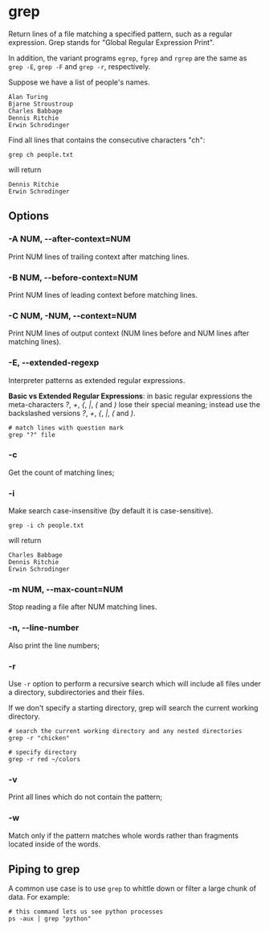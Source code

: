 # grep

Return lines of a file matching a specified pattern, such as a regular expression. Grep
stands for "Global Regular Expression Print".

In addition, the variant programs `egrep`, `fgrep` and `rgrep` are the same as
`grep -E`, `grep -F` and `grep -r`, respectively.


Suppose we have a list of people's names.

```
Alan Turing
Bjarne Stroustroup
Charles Babbage
Dennis Ritchie
Erwin Schrodinger
```

Find all lines that contains the consecutive characters "ch":

```shell
grep ch people.txt
```

will return

```
Dennis Ritchie
Erwin Schrodinger
```

## Options

### -A NUM, --after-context=NUM

Print NUM lines of trailing context after matching lines.

### -B NUM, --before-context=NUM

Print NUM lines of leading context before matching lines.

### -C NUM, -NUM, --context=NUM

Print NUM lines of output context (NUM lines before and NUM lines after matching lines).

### -E, --extended-regexp

Interpreter patterns as extended regular expressions.

**Basic vs Extended Regular Expressions**: in basic regular expressions the
meta-characters *?*, *+*, *{*, *|*, *(* and *)* lose their special meaning; instead use
the backslashed versions *\?*, *\+*, *\{*, *\|*, *(* and *\)*.

```shell
# match lines with question mark
grep "?" file
```

### -c

Get the count of matching lines;

### -i

Make search case-insensitive (by default it is case-sensitive).

```shell
grep -i ch people.txt
```

will return

```
Charles Babbage
Dennis Ritchie
Erwin Schrodinger
```

### -m NUM, --max-count=NUM

Stop reading a file after NUM matching lines.

### -n, --line-number

Also print the line numbers;

### -r

Use `-r` option to perform a recursive search which will include all files under a
directory, subdirectories and their files.

If we don't specify a starting directory, grep will search the current working
directory.

```shell
# search the current working directory and any nested directories
grep -r "chicken"
```

```shell
# specify directory
grep -r red ~/colors
```

### -v

Print all lines which do not contain the pattern;

### -w

Match only if the pattern matches whole words rather than fragments located inside of
the words.

## Piping to grep

A common use case is to use `grep` to whittle down or filter a large chunk of data. For
example:

```shell
# this command lets us see python processes
ps -aux | grep "python"
```
